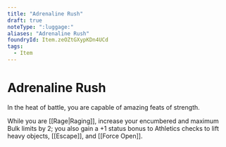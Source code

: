 ```yaml
---
title: "Adrenaline Rush"
draft: true
noteType: ":luggage:"
aliases: "Adrenaline Rush"
foundryId: Item.zeOZtGXypKDn4UCd
tags:
  - Item
---
```


# Adrenaline Rush

In the heat of battle, you are capable of amazing feats of strength.

While you are [[Rage|Raging]], increase your encumbered and maximum Bulk limits by 2; you also gain a +1 status bonus to Athletics checks to lift heavy objects, [[Escape]], and [[Force Open]].
